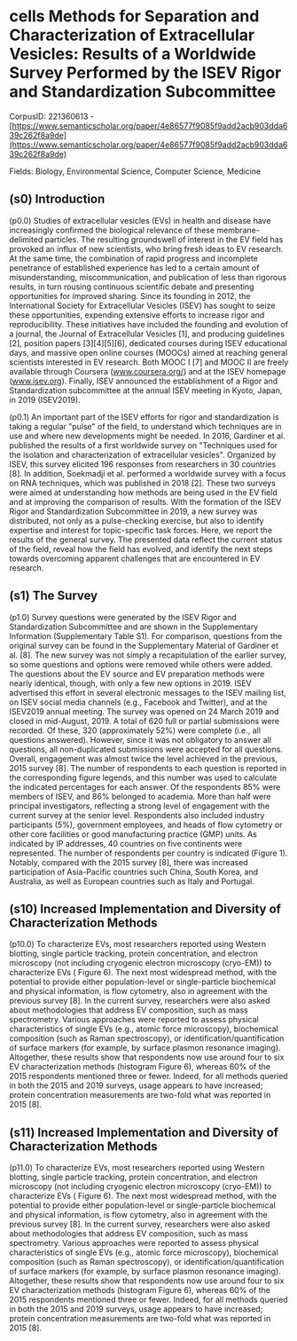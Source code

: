 # cells Methods for Separation and Characterization of Extracellular Vesicles: Results of a Worldwide Survey Performed by the ISEV Rigor and Standardization Subcommittee

CorpusID: 221360613 - [https://www.semanticscholar.org/paper/4e86577f9085f9add2acb903dda639c262f8a9de](https://www.semanticscholar.org/paper/4e86577f9085f9add2acb903dda639c262f8a9de)

Fields: Biology, Environmental Science, Computer Science, Medicine

## (s0) Introduction
(p0.0) Studies of extracellular vesicles (EVs) in health and disease have increasingly confirmed the biological relevance of these membrane-delimited particles. The resulting groundswell of interest in the EV field has provoked an influx of new scientists, who bring fresh ideas to EV research. At the same time, the combination of rapid progress and incomplete penetrance of established experience has led to a certain amount of misunderstanding, miscommunication, and publication of less than rigorous results, in turn rousing continuous scientific debate and presenting opportunities for improved sharing. Since its founding in 2012, the International Society for Extracellular Vesicles (ISEV) has sought to seize these opportunities, expending extensive efforts to increase rigor and reproducibility. These initiatives have included the founding and evolution of a journal, the Journal of Extracellular Vesicles [1], and producing guidelines [2], position papers [3][4][5][6], dedicated courses during ISEV educational days, and massive open online courses (MOOCs) aimed at reaching general scientists interested in EV research. Both MOOC I [7] and MOOC II are freely available through Coursera (www.coursera.org/) and at the ISEV homepage (www.isev.org). Finally, ISEV announced the establishment of a Rigor and Standardization subcommittee at the annual ISEV meeting in Kyoto, Japan, in 2019 (ISEV2019).

(p0.1) An important part of the ISEV efforts for rigor and standardization is taking a regular "pulse" of the field, to understand which techniques are in use and where new developments might be needed. In 2016, Gardiner et al. published the results of a first worldwide survey on "Techniques used for the isolation and characterization of extracellular vesicles". Organized by ISEV, this survey elicited 196 responses from researchers in 30 countries [8]. In addition, Soekmadji et al. performed a worldwide survey with a focus on RNA techniques, which was published in 2018 [2]. These two surveys were aimed at understanding how methods are being used in the EV field and at improving the comparison of results. With the formation of the ISEV Rigor and Standardization Subcommittee in 2019, a new survey was distributed, not only as a pulse-checking exercise, but also to identify expertise and interest for topic-specific task forces. Here, we report the results of the general survey. The presented data reflect the current status of the field, reveal how the field has evolved, and identify the next steps towards overcoming apparent challenges that are encountered in EV research.
## (s1) The Survey
(p1.0) Survey questions were generated by the ISEV Rigor and Standardization Subcommittee and are shown in the Supplementary Information (Supplementary Table S1). For comparison, questions from the original survey can be found in the Supplementary Material of Gardiner et al. [8]. The new survey was not simply a recapitulation of the earlier survey, so some questions and options were removed while others were added. The questions about the EV source and EV preparation methods were nearly identical, though, with only a few new options in 2019. ISEV advertised this effort in several electronic messages to the ISEV mailing list, on ISEV social media channels (e.g., Facebook and Twitter), and at the ISEV2019 annual meeting. The survey was opened on 24 March 2019 and closed in mid-August, 2019. A total of 620 full or partial submissions were recorded. Of these, 320 (approximately 52%) were complete (i.e., all questions answered). However, since it was not obligatory to answer all questions, all non-duplicated submissions were accepted for all questions. Overall, engagement was almost twice the level achieved in the previous, 2015 survey [8]. The number of respondents to each question is reported in the corresponding figure legends, and this number was used to calculate the indicated percentages for each answer. Of the respondents 85% were members of ISEV, and 86% belonged to academia. More than half were principal investigators, reflecting a strong level of engagement with the current survey at the senior level. Respondents also included industry participants (5%), government employees, and heads of flow cytometry or other core facilities or good manufacturing practice (GMP) units. As indicated by IP addresses, 40 countries on five continents were represented. The number of respondents per country is indicated (Figure 1). Notably, compared with the 2015 survey [8], there was increased participation of Asia-Pacific countries such China, South Korea, and Australia, as well as European countries such as Italy and Portugal. 
## (s10) Increased Implementation and Diversity of Characterization Methods
(p10.0) To characterize EVs, most researchers reported using Western blotting, single particle tracking, protein concentration, and electron microscopy (not including cryogenic electron microscopy (cryo-EM)) to characterize EVs ( Figure 6). The next most widespread method, with the potential to provide either population-level or single-particle biochemical and physical information, is flow cytometry, also in agreement with the previous survey [8]. In the current survey, researchers were also asked about methodologies that address EV composition, such as mass spectrometry. Various approaches were reported to assess physical characteristics of single EVs (e.g., atomic force microscopy), biochemical composition (such as Raman spectroscopy), or identification/quantification of surface markers (for example, by surface plasmon resonance imaging). Altogether, these results show that respondents now use around four to six EV characterization methods (histogram Figure 6), whereas 60% of the 2015 respondents mentioned three or fewer. Indeed, for all methods queried in both the 2015 and 2019 surveys, usage appears to have increased; protein concentration measurements are two-fold what was reported in 2015 [8]. 
## (s11) Increased Implementation and Diversity of Characterization Methods
(p11.0) To characterize EVs, most researchers reported using Western blotting, single particle tracking, protein concentration, and electron microscopy (not including cryogenic electron microscopy (cryo-EM)) to characterize EVs ( Figure 6). The next most widespread method, with the potential to provide either population-level or single-particle biochemical and physical information, is flow cytometry, also in agreement with the previous survey [8]. In the current survey, researchers were also asked about methodologies that address EV composition, such as mass spectrometry. Various approaches were reported to assess physical characteristics of single EVs (e.g., atomic force microscopy), biochemical composition (such as Raman spectroscopy), or identification/quantification of surface markers (for example, by surface plasmon resonance imaging). Altogether, these results show that respondents now use around four to six EV characterization methods (histogram Figure 6), whereas 60% of the 2015 respondents mentioned three or fewer. Indeed, for all methods queried in both the 2015 and 2019 surveys, usage appears to have increased; protein concentration measurements are two-fold what was reported in 2015 [8]. 
